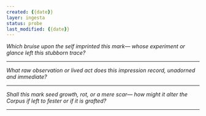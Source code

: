 ```yaml
---
created: {{date}}
layer: ingesta
status: probe
last_modified: {{date}}
---
```


*Which bruise upon the self imprinted this mark—*
*whose experiment or glance left this stubborn trace?*  

---

*What raw observation or lived act does this impression record,*
*unadorned and immediate?*  

---

*Shall this mark seed growth, rot, or a mere scar—*
*how might it alter the Corpus if left to fester or if it is grafted?*

---
